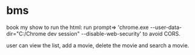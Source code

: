 # bms
book my show
to run the html: run prompt=> 'chrome.exe --user-data-dir="C:/Chrome dev session" --disable-web-security'  to avoid CORS.

user can view the list, add a movie, delete the movie and search a movie.
